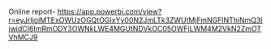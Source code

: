 Online report- https://app.powerbi.com/view?r=eyJrIjoiMTExOWUzOGQtOGIxYy00N2JmLTk3ZWUtMjFmNGFlNThiNmQ3IiwidCI6ImRmODY3OWNkLWE4MGUtNDVkOC05OWFjLWM4M2VkN2ZmOTVhMCJ9
